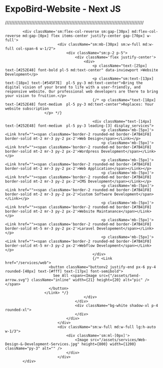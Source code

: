 # ExpoBird-Website - Next JS

//////////////////////////////////////////////////////////////////////////////////////////


            <div className='sm:flex-col-reverse sm:gap-[30px] md:flex-col-reverse md:gap-[0px] flex items-center justify-center gap-[70px] w-full'>
                            <div className="sm:mb-[30px] sm:w-full md:w-full col-span-6 w-1/2">
                                <div className="sm:p-2 p-5">
                                    <div className='flex justify-center'>
                                        <div>
                                            <p className="text-[25px] text-[#252E48] font-bold pl-5 md:text-center" data-inviewport >Website Development</p>
                                            <p className="sm:text-[13px] text-[18px] text-[#545F7E]  pl-5 py-3 md:text-center">Bring the digital vision of your brand to life with a user-friendly, and responsive website. Our professional web developers are there to bring your vision to fruition.</p>
                                            {/* <p className="text-[18px] text-[#252E48] font-medium  pl-5 py-3 md:text-center">Replaces: Your website subscription
                      </p> */}

                                            <div className="text-[14px] text-[#252E48] font-medium  pl-5 py-3 leading-[3] display_services">
                                                <p className='mb-[5px]'><Link href=""><span className='border-2 rounded-md border-[#7B41F8] border-solid mt-2 mr-3 py-2 px-2'>Web Design</span></Link></p>
                                                <p className='mb-[5px]'><Link href=""><span className='border-2 rounded-md border-[#7B41F8] border-solid mt-2 mr-3 py-2 px-2'>Wordpress Development</span></Link></p>
                                                <p className='mb-[5px]'><Link href=""><span className='border-2 rounded-md border-[#7B41F8] border-solid mt-2 mr-3 py-2 px-2'>Web Application</span></Link></p>
                                                <p className='mb-[5px]'><Link href=""><span className='border-2 rounded-md border-[#7B41F8] border-solid mt-2 mr-3 py-2 px-2'>CMS Development</span></Link></p>
                                                <p className='mb-[5px]'><Link href=""><span className='border-2 rounded-md border-[#7B41F8] border-solid mt-2 mr-3 py-2 px-2'>Custom Software Development</span></Link></p>
                                                <p className='mb-[5px]'><Link href=""><span className='border-2 rounded-md border-[#7B41F8] border-solid mt-2 mr-3 py-2 px-2'>Website Maintanance</span></Link></p>
                                                <p className='mb-[5px]'><Link href=""><span className='border-2 rounded-md border-[#7B41F8] border-solid mt-5 mr-3 py-2 px-2'>Laravel Developement</span></Link></p>
                                                <p className='mb-[5px]'><Link href=""><span className='border-2 rounded-md border-[#7B41F8] border-solid mt-5 mr-3 py-2 px-2'>Webflow Development</span></Link></p>
                                            </div>
                                            {/* <Link href="/services/web">
                        <button className="buttonv2 justify-end px-6 py-4 rounded-[40px] text-[#fff] text-[17px] font-semibold">
                          See All <span><Image src={"/assets/Send-arrow.svg"} className="inline" width={21} height={20} alt="pic" /></span>
                        </button>
                      </Link> */}
                                        </div>
                                    </div>
                                    <div className="bg-white shadow-xl p-4 rounded-xl">
                                    </div>
                                </div>
                            </div>
                            <div className="sm:w-full md:w-full lg:h-auto w-1/3">
                                <div className='sm:ml-[0px]'>
                                    <Image src="/assets/services/Web-Design-&-Development-Services.jpg" height={800} width={1200} className="py-3" alt="" />
                                </div>
                            </div>
            </div>